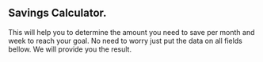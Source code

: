 ## Savings Calculator.

This will help you to determine the amount you need to save per month and week to reach your goal. No need to worry just put the data on all fields bellow. We will provide you the result.
